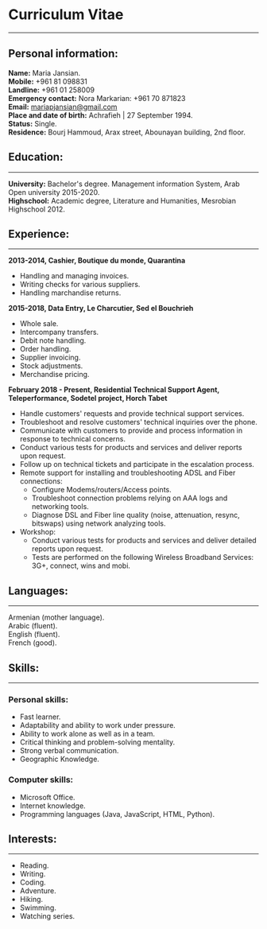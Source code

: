 # Curriculum Vitae
---
## Personal information:
**Name:** Maria Jansian.  
**Mobile:** +961 81 098831  
**Landline:** +961 01 258009  
**Emergency contact:** Nora Markarian: +961 70 871823  
**Email:** mariapjansian@gmail.com  
**Place and date of birth:** Achrafieh | 27 September 1994.  
**Status:** Single.  
**Residence:** Bourj Hammoud, Arax street, Abounayan building, 2nd floor.  
## Education:
---
**University:** Bachelor's degree. Management information System, Arab Open university 2015-2020.  
**Highschool:** Academic degree, Literature and Humanities, Mesrobian Highschool 2012.
## Experience:
---
**2013-2014, Cashier, Boutique du monde, Quarantina**  
* Handling and managing invoices.
* Writing checks for various suppliers.
* Handling marchandise returns.  

**2015-2018, Data Entry, Le Charcutier, Sed el Bouchrieh**  
* Whole sale.
* Intercompany transfers.
* Debit note handling.
* Order handling.
* Supplier invoicing.
* Stock adjustments.
* Merchandise pricing.  

**February 2018 - Present, Residential Technical Support Agent, Teleperformance, Sodetel project, Horch Tabet**
* Handle customers' requests and provide technical support services.
* Troubleshoot and resolve customers' technical inquiries over the phone.
* Communicate with customers to provide and process information in response to technical concerns.
* Conduct various tests for products and services and deliver reports upon request.
* Follow up on technical tickets and participate in the escalation process.
* Remote support for installing and troubleshooting ADSL and Fiber connections:  
  * Configure Modems/routers/Access points.
  * Troubleshoot connection problems relying on AAA logs and networking tools.
  * Diagnose DSL and Fiber line quality (noise, attenuation, resync, bitswaps) using network analyzing tools.
* Workshop:  
  * Conduct various tests for products and services and deliver detailed reports upon request.
  * Tests are performed on the following Wireless Broadband Services: 3G+, connect, wins and mobi.  
## Languages:
---
Armenian (mother language).  
Arabic (fluent).  
English (fluent).  
French (good).  
## Skills:
---
### Personal skills:
* Fast learner.
* Adaptability and ability to work under pressure.
* Ability to work alone as well as in a team.
* Critical thinking and problem-solving mentality.
* Strong verbal communication.
* Geographic Knowledge.  
### Computer skills:
* Microsoft Office.
* Internet knowledge.
* Programming languages (Java, JavaScript, HTML, Python).
## Interests:
---
* Reading.
* Writing.
* Coding.
* Adventure.
* Hiking.
* Swimming.  
* Watching series.